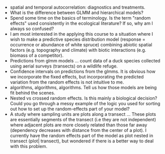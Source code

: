 * spatial and temporal autocorrelation: diagnostics and treatments.
* What is the difference between GLMM and hierarchical models?
* Spend some time on the basics of terminology. Is the term "random effects" used consistently in the ecological literature? If so, why am I always so confused?
* I am most interested in the applying this course to a situation where I wish to make a predictive species distribution model (response = occurrence or abundance of white spruce) combining abiotic spatial factors (e.g. topography and climate) with biotic interactions (e.g. biomass of a competitor).
* Predictions from glmm models ... count data of a duck species collected using aerial surveys (transects) on a wildlife refuge.
* Confidence intervals on predictions from the glmms.  It is obvious how we incorporate the fixed effects, but incorporating the predicted variation from the random effects is not intuitive to me.
* algorithms, algorithms, algorithms.  Tell us how those models are being fit behind the scenes.
* Nested vs crossed random effects.   Is this mainly a biological decision?  Could you go through a messy example of the logic you used for sorting out how to set up the random-effects part of your model?
* A study where sampling units are plots along a transect ... These plots are essentially segments of the transect (i.e they are not independent) where adjacent plots are more closely related than those far away (dependency decreases with distance from the center of a plot).  I currently have the random effects part of the model as plot nested in transect (plot| transect), but wondered if there is a better way to deal with this problem.

